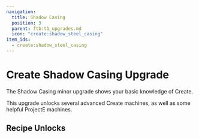 ```yaml
---
navigation:
  title: Shadow Casing
  position: 3
  parent: ftb:t1_upgrades.md
  icon: "create:shadow_steel_casing"
item_ids:
  - create:shadow_steel_casing
---
```

# Create Shadow Casing Upgrade

<ItemImage id="create:shadow_steel_casing" scale="3" />

The <Color id="green">Shadow Casing</Color> minor upgrade shows your basic knowledge of <Color id="gold">Create</Color>.

This upgrade unlocks several advanced <Color id="gold">Create</Color> machines, as well as some helpful <Color id="gold">ProjectE</Color> machines.

## Recipe Unlocks

<ItemGrid>
  <ItemIcon id="createaddition:electric_motor" />
  <ItemIcon id="create:mechanical_bearing" />
  <ItemIcon id="create:item_vault" />
  <ItemIcon id="projecte:condenser_mk2" />
  <ItemIcon id="projecte:relay_mk3" />
</ItemGrid>
